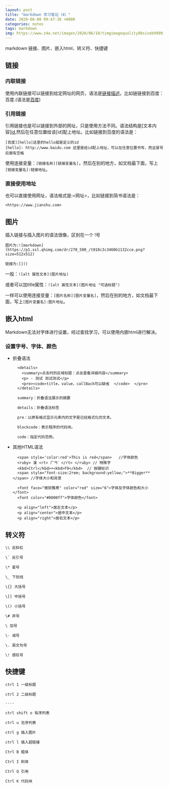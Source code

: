 ```yaml
---
layout: post
title: "markdown 学习笔记（4）"
date: 2020-06-08 09:47:36 +0800
categories: notes
tags: markdown
img: https://www.z4a.net/images/2020/06/10/timgimagequality80sizeb9999_10000sec1591785942235di54047a86dee077803d9f6652c3045adaimgtype0srchttp3A2F2Fimg.mp.itc.cn2Fupload2F201706052F6ca2601297784da1a49c6b1b9986b05b_th.md.jpg
---
```

markdown 链接、图片、嵌入html、转义符、快捷键


## 链接

### 内联链接

使用内联链接可以链接到给定网址的网页，语法是[链接描述](链接地址)。比如链链接到百度：
百度.(语法是[百度](http://www.baidu.com))

### 引用链接

引用链接也是可以链接到外部的网址，只是使用方法不同。语法结构是[文本内容][id](id可以任意写),然后在任意位置给该[id]配上地址。比如链接到百度的语法是：


    [百度][hello]这里的hello就是定义的id
    [hello]: http://www.baidu.com 这里是给id配上地址，可以在任意位置书写，而且冒号后面有空格

使用连接变量：`[链接名称][链接变量名]`，然后在别的地方，如文档最下面，写上`[链接变量名]:链接地址`。

### 直接使用地址

也可以直接使用网址，语法格式是:<网址>，比如链接到简书语法是：

    <https://www.jianshu.com>



## 图片

插入链接与插入图片的语法很像，区别在一个 !号

    图片为:![markdown](https://p1.ssl.qhimg.com/dr/270_500_/t018c3c3460b1132cce.png?size=512x512)
    
    链接为:[]()

一般：`![alt 属性文本](图片地址)` 

或者可以加title属性：`![alt 属性文本](图片地址 "可选标题")`

一样可以使用连接变量：`[图片名称][图片变量名]`，然后在别的地方，如文档最下面，写上`[图片变量名]:图片地址`。

## 嵌入html

Markdown无法对字体进行设置，经过查找学习，可以使用内嵌html进行解决。

### 设置字号、字体、颜色

* 折叠语法
    
	    <details>
	      <summary>点击时的区域标题：点击查看详细内容</summary>
	      <p> - 测试 测试测试</p>
	      <pre><code>title，value，callBack可以缺省  </code>  </pre>
	    </details>

	    summary：折叠语法展示的摘要
	    
	    details：折叠语法标签
	    
	    pre：以原有格式显示元素内的文字是已经格式化的文本。
	    
	    blockcode：表示程序的代码块。
	    
	    code：指定代码范例。
    

* 其他HTML语法

	    <span style='color:red'>This is red</span>   //字体颜色
	    <ruby> 漢 <rt> ㄏㄢˋ </rt> </ruby> // 特殊字
	    <kbd>Ctrl</kbd>+<kbd>F9</kbd>  // 按键标识
	    <span style="font-size:2rem; background:yellow;">**Bigger**</span> //字体大小和背景
	    
	    <font face="微软雅黑" color="red" size="6">字体及字体颜色和大小</font>
	    <font color="#0000ff">字体颜色</font>
	    
	    <p align="left">居左文本</p>
	    <p align="center">居中文本</p>
	    <p align="right">居右文本</p>

## 转义符

    \\ 反斜杠
    
    \` 反引号
    
    \* 星号
    
    \_ 下划线
    
    \{} 大括号
    
    \[] 中括号
    
    \() 小括号
    
    \# 井号
    
    \ 加号
    
    \- 减号
    
    \. 英文句号
    
    \! 感叹号
    

## 快捷键

    ctrl 1 一级标题
    
    ctrl 2 二级标题
    
    ····
    
    ctrl shift o 有序列表
    
    ctrl u 无序列表
    
    ctrl g 插入图片
    
    ctrl l 插入超链接
    
    Ctrl B 粗体
    
    Ctrl I 斜体
    
    Ctrl Q 引用
    
    Ctrl K 代码块